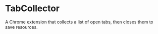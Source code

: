 # TabCollector
A Chrome extension that collects a list of open tabs, then closes them to save resources.
